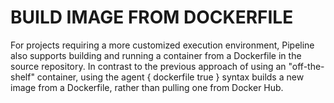 # BUILD IMAGE FROM DOCKERFILE

For projects requiring a more customized execution environment, Pipeline also supports building and running a container from a Dockerfile in the source repository. In contrast to the previous approach of using an "off-the-shelf" container, using the agent { dockerfile true } syntax builds a new image from a Dockerfile, rather than pulling one from Docker Hub.